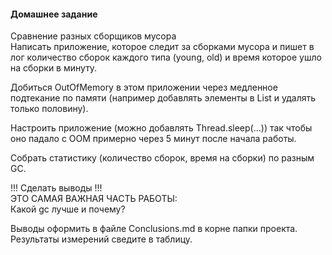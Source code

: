 #### Домашнее задание
Сравнение разных сборщиков мусора  
Написать приложение, которое следит за сборками мусора и пишет в лог количество сборок каждого типа (young, old) и время которое ушло на сборки в минуту.

Добиться OutOfMemory в этом приложении через медленное подтекание по памяти (например добавлять элементы в List и удалять только половину).

Настроить приложение (можно добавлять Thread.sleep(...)) так чтобы оно падало с OOM примерно через 5 минут после начала работы.

Собрать статистику (количество сборок, время на сборки) по разным GC.

!!! Сделать выводы !!!  
ЭТО САМАЯ ВАЖНАЯ ЧАСТЬ РАБОТЫ:  
Какой gc лучше и почему?

Выводы оформить в файле Сonclusions.md в корне папки проекта.  
Результаты измерений сведите в таблицу.
